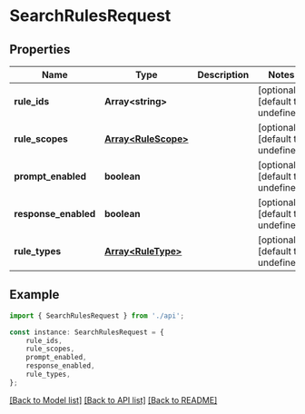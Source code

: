 # SearchRulesRequest


## Properties

Name | Type | Description | Notes
------------ | ------------- | ------------- | -------------
**rule_ids** | **Array&lt;string&gt;** |  | [optional] [default to undefined]
**rule_scopes** | [**Array&lt;RuleScope&gt;**](RuleScope.md) |  | [optional] [default to undefined]
**prompt_enabled** | **boolean** |  | [optional] [default to undefined]
**response_enabled** | **boolean** |  | [optional] [default to undefined]
**rule_types** | [**Array&lt;RuleType&gt;**](RuleType.md) |  | [optional] [default to undefined]

## Example

```typescript
import { SearchRulesRequest } from './api';

const instance: SearchRulesRequest = {
    rule_ids,
    rule_scopes,
    prompt_enabled,
    response_enabled,
    rule_types,
};
```

[[Back to Model list]](../README.md#documentation-for-models) [[Back to API list]](../README.md#documentation-for-api-endpoints) [[Back to README]](../README.md)
